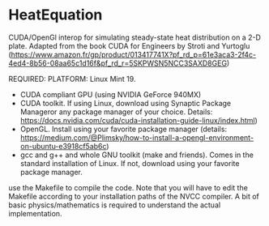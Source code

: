 # HeatEquation
CUDA/OpenGl interop for simulating steady-state heat distribution on a 2-D plate. Adapted from the book CUDA for Engineers by Stroti and Yurtoglu (https://www.amazon.fr/gp/product/013417741X?pf_rd_p=61e3aca3-2f4c-4ed4-8b56-08aa65c1d16f&pf_rd_r=5SKPWSN5NCC3SAXD8GEG)

REQUIRED:
  PLATFORM: Linux Mint 19.
  - CUDA compliant GPU (using NVIDIA GeForce 940MX)
  - CUDA toolkit. If using Linux, download using Synaptic Package Manageror any package manager of your choice. Details: https://docs.nvidia.com/cuda/cuda-installation-guide-linux/index.html)
  - OpenGL. Install using your favorite package manager (details: https://medium.com/@Plimsky/how-to-install-a-opengl-environment-on-ubuntu-e3918cf5ab6c)
  - gcc and g++ and whole GNU toolkit (make and friends). Comes in the standard installation of Linux. If not, download using your favorite package manager.
  
use the Makefile to compile the code. Note that you will have to edit the Makefile according to your installation paths of the NVCC compiler.
A bit of basic physics/mathematics is required to understand the actual implementation.
